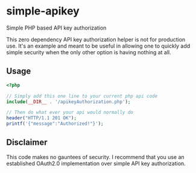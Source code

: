 # simple-apikey
Simple PHP based API key authorization

This zero dependency API key authorization helper is not for production use. It's an example and meant to be useful in allowing one to quickly add simple security when the only other option is having nothing at all.

## Usage
```php
<?php

// Simply add this one line to your current php api code
include(__DIR__ . '/apikeyAuthorization.php');

// Then do what ever your api would normally do
header("HTTP/1.1 201 OK");
printf('{"message":"Authorized!"}');

```

## Disclaimer
This code makes no gauntees of security. I recommend that you use an established OAuth2.0 implementation over simple API key authorization.
